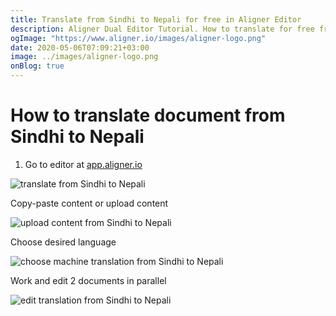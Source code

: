 ```yaml
---
title: Translate from Sindhi to Nepali for free in Aligner Editor
description: Aligner Dual Editor Tutorial. How to translate for free from Sindhi to Nepali. Aligner is multilingual document management platform. 
ogImage: "https://www.aligner.io/images/aligner-logo.png"
date: 2020-05-06T07:09:21+03:00
image: ../images/aligner-logo.png
onBlog: true
---
```


# How to translate document from Sindhi to Nepali

1. Go to editor at [app.aligner.io](https://app.aligner.io "Aligner App web page")

![translate from Sindhi to Nepali](../aligner-blank-editor.png "translate from Sindhi to Nepali")

Copy-paste content or upload content

![upload content from Sindhi to Nepali](../aligner-uploaded-document.png "upload content from Sindhi to Nepali")

Choose desired language

![choose machine translation from Sindhi to Nepali](../aligner-language-dropdown.png "choose machine translation from Sindhi to Nepali")

Work and edit 2 documents in parallel

![edit translation from Sindhi to Nepali](../aligner-double-sitded-editor.png "edit translation from Sindhi to Nepali")

